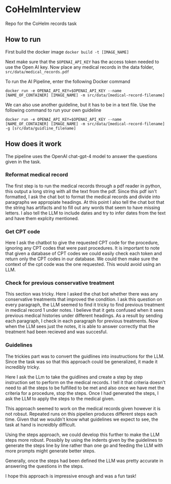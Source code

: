 # CoHelmInterview
Repo for the CoHelm records task

## How to run
First build the docker image
`docker build -t [IMAGE_NAME]`

Next make sure that the `$OPENAI_API_KEY` has the access token needed to use the Open AI key.
Now place any medical records in the data folder, `src/data/medical_records.pdf`

To run the AI Pipeline, enter the following Docker command

`docker run -e OPENAI_API_KEY=$OPENAI_API_KEY --name [NAME_OF_CONTAINER] [IMAGE_NAME] -m src/data/[medical-record-filename]`

We can also use another guideline, but it has to be in a text file. Use the following command to run your own guideline

`docker run -e OPENAI_API_KEY=$OPENAI_API_KEY --name [NAME_OF_CONTAINER] [IMAGE_NAME] -m src/data/[medical-record-filename] -g [src/data/guidline_filename]`

## How does it work
The pipeline uses the OpenAI chat-gpt-4 model to answer the questions given in the task.

### Reformat medical record
The first step is to run the medical records through a pdf reader in python, this output a long string with all the text from the pdf.
Since this pdf isn't formatted, I ask the chat bot to format the medical records and divide into paragraphs we appropiate headings.
At this point I also tell the chat bot that the string has artifacts and to fill out any words that seem to have missing letters. I also 
tell the LLM to include dates and try to infer dates from the text and have them explcity mentioned.

### Get CPT code
Here I ask the chatbot to give the requested CPT code for the procedure, ignoring any CPT codes that were past procedures.
It is important to note that given a database of CPT codes we could easily check each token and return only the CPT codes in our database.
We could then make sure the context of the cpt code was the one requested. This would avoid using an LLM.

### Check for previous conservative treatment
This section was tricky. Here I asked the chat bot whether there was any conservative treatments that improved the condition. I ask this question 
on every paragraph, the LLM seemed to find it tricky to find previous treatment in medical record 1 under notes. I believe that it gets confused
when it sees previous medical histories under different headings. As a result by sending each paragraph, I check in each paragraph for previous treatments.
Now when the LLM sees just the notes, it is able to answer correctly that the treatment had been recieved and was succesful.

### Guidelines
The trickies part was to convert the guidlines into insutructions for the LLM. Since the task was so that this approach could be generalized,
it made it incredibly tricky.

Here I ask the LLm to take the guidlines and create a step by step instruction set to perform on the medical records. I tell it that criteria doesn't
need to all the steps to be fulfilled to be met and also once we have met the criteria for a procedure, stop the steps.
Once I had generated the steps, I ask the LLM to apply the steps to the medical given.

This approach seemed to work on the medical records given however it is not robsut. Repeated runs on this pipelien produces different steps each time.
Given that we wouldn't know what guidelines we expect to see, the task at hand is increidbly difficult. 

Using the steps approach, we could develop this further to make the LLM steps more robust. Possibly by using the indents given by the guidelines to 
generate the steps line by line rather than one go and feeding the LLM with more prompts might generate better steps.

Generally, once the steps had been defined the LLM was pretty accurate in answering the questions in the steps.

I hope this approach is impressive enough and was a fun task!

